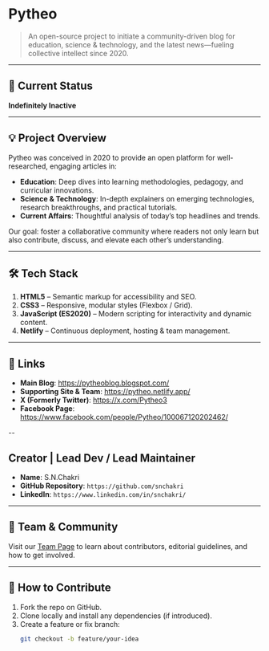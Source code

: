 # Pytheo

> An open-source project to initiate a community-driven blog for education, science & technology, and the latest news—fueling collective intellect since 2020.

---

## 🚧 Current Status
**Indefinitely Inactive**

---

## 💡 Project Overview
Pytheo was conceived in 2020 to provide an open platform for well-researched, engaging articles in:
- **Education**: Deep dives into learning methodologies, pedagogy, and curricular innovations.  
- **Science & Technology**: In-depth explainers on emerging technologies, research breakthroughs, and practical tutorials.  
- **Current Affairs**: Thoughtful analysis of today’s top headlines and trends.  

Our goal: foster a collaborative community where readers not only learn but also contribute, discuss, and elevate each other’s understanding.

---

## 🛠️ Tech Stack

1. **HTML5** – Semantic markup for accessibility and SEO.  
2. **CSS3** – Responsive, modular styles (Flexbox / Grid).  
3. **JavaScript (ES2020)** – Modern scripting for interactivity and dynamic content.  
4. **Netlify** – Continuous deployment, hosting & team management.

---

## 🔗 Links

- **Main Blog**: https://pytheoblog.blogspot.com/  
- **Supporting Site & Team**: https://pytheo.netlify.app/
- **X (Formerly Twitter)**: https://x.com/Pytheo3
- **Facebook Page**: https://www.facebook.com/people/Pytheo/100067120202462/

--

## Creator | Lead Dev / Lead Maintainer
- **Name**: S.N.Chakri
- **GitHub Repository**: `https://github.com/snchakri`
- **LinkedIn**: `https://www.linkedin.com/in/snchakri/`

---

## 👥 Team & Community

Visit our [Team Page](https://pytheo.netlify.app/team/) to learn about contributors, editorial guidelines, and how to get involved.

---

## 📝 How to Contribute

1. Fork the repo on GitHub.  
2. Clone locally and install any dependencies (if introduced).  
3. Create a feature or fix branch:  
   ```bash
   git checkout -b feature/your-idea
